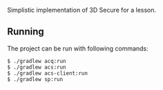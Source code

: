 Simplistic implementation of 3D Secure for a lesson.

## Running

The project can be run with following commands:

    $ ./gradlew acq:run
    $ ./gradlew acs:run
    $ ./gradlew acs-client:run
    $ ./gradlew sp:run

